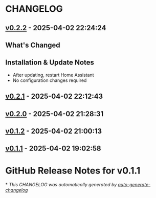 # CHANGELOG

## [v0.2.2](https://github.com/oywino/blynclight-ha-embrava/releases/tag/v0.2.2) - 2025-04-02 22:24:24

## What's Changed



## Installation & Update Notes
- After updating, restart Home Assistant
- No configuration changes required

## [v0.2.1](https://github.com/oywino/blynclight-ha-embrava/releases/tag/v0.2.1) - 2025-04-02 22:12:43

## [v0.2.0](https://github.com/oywino/blynclight-ha-embrava/releases/tag/v0.2.0) - 2025-04-02 21:28:31

## [v0.1.2](https://github.com/oywino/blynclight-ha-embrava/releases/tag/v0.1.2) - 2025-04-02 21:00:13

## [v0.1.1](https://github.com/oywino/blynclight-ha-embrava/releases/tag/v0.1.1) - 2025-04-02 19:02:58

# GitHub Release Notes for v0.1.1

\* *This CHANGELOG was automatically generated by [auto-generate-changelog](https://github.com/BobAnkh/auto-generate-changelog)*

